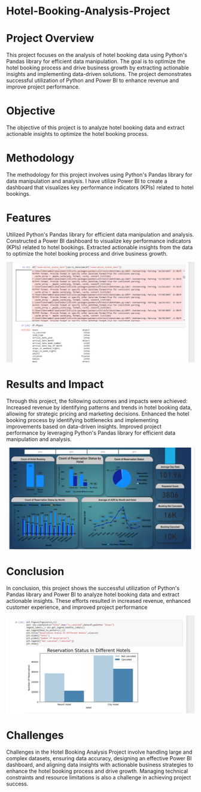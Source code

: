 # Hotel-Booking-Analysis-Project

# Project Overview
This project focuses on the analysis of hotel booking data using Python's Pandas library for efficient data manipulation. 
The goal is to optimize the hotel booking process and drive business growth by extracting actionable insights and implementing data-driven solutions. 
The project demonstrates successful utilization of Python and Power BI to enhance revenue and improve project performance.

# Objective
The objective of this project is to analyze hotel booking data and extract actionable insights to optimize the hotel booking process. 

# Methodology
The methodology for this project involves using Python's Pandas library for data manipulation and analysis. 
I have utilize Power BI to create a dashboard that visualizes key performance indicators (KPIs) related to hotel bookings.


# Features

Utilized Python's Pandas library for efficient data manipulation and analysis.
Constructed a Power BI dashboard to visualize key performance indicators (KPIs) related to hotel bookings.
Extracted actionable insights from the data to optimize the hotel booking process and drive business growth.

![Pandas](PNG_Files/Pandas.png)

# Results and Impact

Through this project, the following outcomes and impacts were achieved:
Increased revenue by identifying patterns and trends in hotel booking data, allowing for strategic pricing and marketing decisions.
Enhanced the hotel booking process by identifying bottlenecks and implementing improvements based on data-driven insights.
Improved project performance by leveraging Python's Pandas library for efficient data manipulation and analysis.

![Dashboard](PNG_Files/Dashboard.png)

# Conclusion
In conclusion, this project shows the successful utilization of Python's Pandas library and Power BI to analyze hotel booking data and extract actionable insights. 
These efforts resulted in increased revenue, enhanced customer experience, and improved project performance

![Pandas_Vis](PNG_Files/Pandas_Vis.png)

# Challenges
Challenges in the Hotel Booking Analysis Project involve handling large and complex datasets, ensuring data accuracy, designing an effective Power BI dashboard, and aligning data insights with actionable business strategies to enhance the hotel booking process and drive growth. Managing technical constraints and resource limitations is also a challenge in achieving project success.

